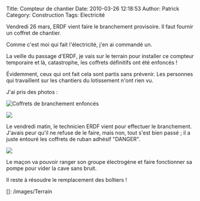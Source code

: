 Title: Compteur de chantier
Date: 2010-03-26 12:18:53
Author: Patrick
Category: Construction
Tags: Electricité

Vendredi 26 mars, ERDF vient faire le branchement provisoire. Il faut
fournir un coffret de chantier.

Comme c'est moi qui fait l'électricité, j'en ai commandé un.

La veille du passage d'ERDF, je vais sur le terrain pour installer ce
compteur temporaire et là, catastrophe, les coffrets définitifs ont été
enfoncés !

Évidemment, ceux qui ont fait cela sont partis sans prévenir. Les
personnes qui travaillent sur les chantiers du lotissement n'ont rien
vu.

J'ai pris des photos :

![Coffrets de branchement enfoncés]({filename}/images/img_3226-1024.jpg)

![]({filename}/images/img_3228-1024.jpg)

Le vendredi matin, le technicien ERDF vient pour effectuer le
branchement. J'avais peur qu'il ne refuse de le faire, mais non, tout
s'est bien passé ; il a juste entouré les coffrets de ruban adhésif
"DANGER".

![]({filename}/images/img_3246-1024.jpg)

Le maçon va pouvoir ranger son groupe électrogène et faire fonctionner
sa pompe pour vider la cave sans bruit.

Il reste à résoudre le remplacement des boîtiers !

  [Coffrets de branchement enfoncés]: /images/Terrain
    "Dégats sur les coffrets de branchement"
  []: /images/Terrain
